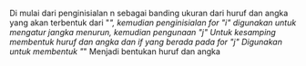Di mulai dari penginisialan n sebagai banding ukuran dari huruf dan angka yang akan terbentuk dari "*", kemudian penginisialan for "i" digunakan untuk mengatur jangka menurun, kemudian pengunaan "j" Untuk kesamping membentuk huruf dan angka dan if yang berada pada for "j" Digunakan untuk membentuk "*" Menjadi bentukan huruf dan angka 
